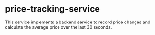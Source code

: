 # price-tracking-service
This service implements a backend service to record price changes and calculate the average price over the last 30 seconds.
